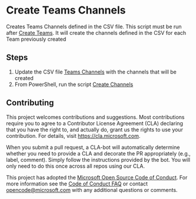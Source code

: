 # Create Teams Channels

Creates Teams Channels defined in the CSV file.  This script must be run after [Create Teams](./docs/CreateTeams.md).  It will create the channels defined in the CSV for each Team previously created

## Steps

1. Update the CSV file [Teams Channels](./data/teamsChannels.csv) with the channels that will be created
2. From PowerShell, run the script [Create Channels](./scripts/CreateTeamsChannels.ps1)

## Contributing

This project welcomes contributions and suggestions. Most contributions require you to agree to a Contributor License Agreement (CLA) declaring that you have the right to, and actually do, grant us the rights to use your contribution. For details, visit https://cla.microsoft.com.

When you submit a pull request, a CLA-bot will automatically determine whether you need to provide a CLA and decorate the PR appropriately (e.g., label, comment). Simply follow the instructions provided by the bot. You will only need to do this once across all repos using our CLA.

This project has adopted the [Microsoft Open Source Code of Conduct](https://opensource.microsoft.com/codeofconduct/). For more information see the [Code of Conduct FAQ](https://opensource.microsoft.com/codeofconduct/faq/) or contact opencode@microsoft.com with any additional questions or comments.
